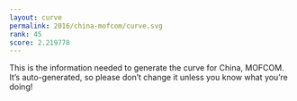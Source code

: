 ```yaml
---
layout: curve
permalink: 2016/china-mofcom/curve.svg
rank: 45
score: 2.219778
---
```


This is the information needed to generate the curve for China, MOFCOM. It’s
auto-generated, so please don’t change it unless you know what you’re
doing!

